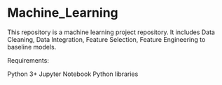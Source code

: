 # Machine_Learning

This repository is a machine learning project repository. It includes Data Cleaning, Data Integration, Feature Selection, Feature Engineering to baseline models. 


Requirements:

Python 3+
Jupyter Notebook
Python libraries
